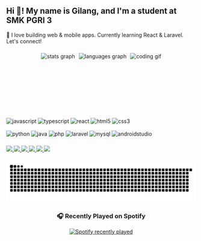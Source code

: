 <h2 align="left">Hi 👋! My name is Gilang, and I'm a student at SMK PGRI 3</h2>

<p align="left">🚀 I love building web & mobile apps. Currently learning React & Laravel. Let's connect!</p>

###

<div align="center" style="display: flex; justify-content: center; align-items: center; gap: 10px; flex-wrap: wrap;">
  <img src="https://github-readme-stats.vercel.app/api?username=gilangrdhi&hide_title=false&hide_rank=false&show_icons=true&include_all_commits=true&count_private=true&disable_animations=false&theme=dark&locale=en&hide_border=false" height="150" alt="stats graph" />
  
  <img src="https://github-readme-stats.vercel.app/api/top-langs?username=gilangrdhi&locale=en&hide_title=false&layout=compact&card_width=320&langs_count=5&theme=dark&hide_border=false" height="150" alt="languages graph" />
  
  <img src="https://media1.giphy.com/media/v1.Y2lkPTc5MGI3NjExZnc4OTVpYXFrejJ1a243c2M2cmlieng0YWpvazB5cnBoZDJzanI4MiZlcD12MV9pbnRlcm5hbF9naWZfYnlfaWQmY3Q9Zw/aQwvKKi4Lv3t63nZl9/giphy.gif" height="150" alt="coding gif" />
</div>

###

<div align="left">
  <!-- Line 1 -->
  <img src="https://cdn.jsdelivr.net/gh/devicons/devicon/icons/javascript/javascript-original.svg" height="30" alt="javascript" />
  <img src="https://cdn.jsdelivr.net/gh/devicons/devicon/icons/typescript/typescript-original.svg" height="30" alt="typescript" />
  <img src="https://cdn.jsdelivr.net/gh/devicons/devicon/icons/react/react-original.svg" height="30" alt="react" />
  <img src="https://cdn.jsdelivr.net/gh/devicons/devicon/icons/html5/html5-original.svg" height="30" alt="html5" />
  <img src="https://cdn.jsdelivr.net/gh/devicons/devicon/icons/css3/css3-original.svg" height="30" alt="css3" />
  <br /><br />
  <!-- Line 2 -->
  <img src="https://cdn.jsdelivr.net/gh/devicons/devicon/icons/python/python-original.svg" height="30" alt="python" />
  <img src="https://cdn.jsdelivr.net/gh/devicons/devicon/icons/java/java-original.svg" height="30" alt="java" />
  <img src="https://cdn.jsdelivr.net/gh/devicons/devicon/icons/php/php-original.svg" height="30" alt="php" />
  <img src="https://cdn.jsdelivr.net/gh/devicons/devicon/icons/laravel/laravel-original.svg" height="30" alt="laravel" />
  <img src="https://cdn.jsdelivr.net/gh/devicons/devicon/icons/mysql/mysql-original.svg" height="30" alt="mysql" />
  <img src="https://cdn.jsdelivr.net/gh/devicons/devicon/icons/androidstudio/androidstudio-original.svg" height="30" alt="androidstudio" />
</div>

###

<div align="left">
  <a href="https://youtube.com/@yourchannel" target="_blank">
    <img src="https://img.shields.io/static/v1?message=Youtube&logo=youtube&label=&color=FF0000&logoColor=white&labelColor=&style=for-the-badge" height="35" />
  </a>
  <a href="https://instagram.com/yourusername" target="_blank">
    <img src="https://img.shields.io/static/v1?message=Instagram&logo=instagram&label=&color=E4405F&logoColor=white&labelColor=&style=for-the-badge" height="35" />
  </a>
  <a href="https://discord.com/users/yourdiscordid" target="_blank">
    <img src="https://img.shields.io/static/v1?message=Discord&logo=discord&label=&color=7289DA&logoColor=white&labelColor=&style=for-the-badge" height="35" />
  </a>
  <a href="mailto:youremail@gmail.com" target="_blank">
    <img src="https://img.shields.io/static/v1?message=Gmail&logo=gmail&label=&color=D14836&logoColor=white&labelColor=&style=for-the-badge" height="35" />
  </a>
  <a href="https://linkedin.com/in/yourlinkedin" target="_blank">
    <img src="https://img.shields.io/static/v1?message=LinkedIn&logo=linkedin&label=&color=0077B5&logoColor=white&labelColor=&style=for-the-badge" height="35" />
  </a>
  <a href="https://t.me/yourtelegram" target="_blank">
    <img src="https://img.shields.io/static/v1?message=Telegram&logo=telegram&label=&color=2CA5E0&logoColor=white&labelColor=&style=for-the-badge" height="35" />
  </a>
</div>

###

![snake gif](https://github.com/gilangrdhi/gilangrdhi/blob/output/github-contribution-grid-snake.svg)

###

<div align="center">
  <h3>🎧 Recently Played on Spotify</h3>
  <a href="https://open.spotify.com/user/317v22vhk5smjul2mhwxubl6pj4i">
    <img src="https://spotify-recently-played-readme.vercel.app/api?user=317v22vhk5smjul2mhwxubl6pj4i&count=3" alt="Spotify recently played" />
  </a>
</div>

###
